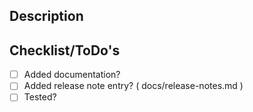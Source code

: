 ## Description


## Checklist/ToDo's

- [ ] Added documentation?
- [ ] Added release note entry? (  docs/release-notes.md )
- [ ] Tested? 